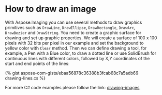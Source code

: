 # How to draw an image

With Aspose.Imaging you can use several methods to draw graphics primitives such as `DrawLine`, `DrawEllipse`, `DrawRectangle`, `DrawArc`, `DrawBezier` and `DrawString`. You need to create a graphic surface for drawing and set up graphic properties. We will create a surface of 100 x 100 pixels with 32 bits per pixel in our example and set the background to yellow color with `Clear` method. Then we can define drawing a tool, for example, a Pen with a Blue color, to draw a dotted line or use SolidBrush for continuous lines with different colors, followed by X,Y coordinates of the start and end points of the lines:

{% gist aspose-com-gists/ebaa56878c36388b3fcab68c7a5adb66 drawing-lines.cs %}

For more C# code examples please follow the link:
[drawing-images](https://docs.aspose.com/imaging/net/drawing-images/)

